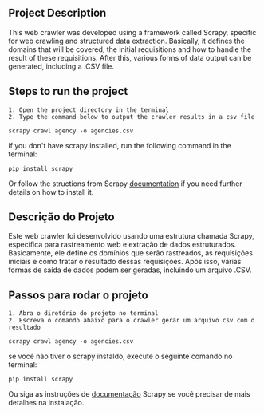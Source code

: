 ## Project Description

This web crawler was developed using a framework called Scrapy, specific for web crawling and structured data extraction.
Basically, it defines the domains that will be covered, the initial requisitions and how to handle the result of these requisitions.
After this, various forms of data output can be generated, including a .CSV file.


## Steps to run the project
	
	1. Open the project directory in the terminal
	2. Type the command below to output the crawler results in a csv file
	
```
scrapy crawl agency -o agencies.csv
```

if you don't have scrapy installed, run the following command in the terminal:

```
pip install scrapy
```

Or follow the structions from Scrapy [documentation](https://docs.scrapy.org/en/latest/) if you need further details on how to install it.

## Descrição do Projeto

Este web crawler foi desenvolvido usando uma estrutura chamada Scrapy, específica para rastreamento web e extração de dados estruturados.
Basicamente, ele define os domínios que serão rastreados, as requisições iniciais e como tratar o resultado dessas requisições.
Após isso, várias formas de saída de dados podem ser geradas, incluindo um arquivo .CSV.

## Passos para rodar o projeto
	
	1. Abra o diretório do projeto no terminal
	2. Escreva o comando abaixo para o crawler gerar um arquivo csv com o resultado
	
```
scrapy crawl agency -o agencies.csv
```

se você não tiver o scrapy instaldo, execute o seguinte comando no terminal:

```
pip install scrapy
```

Ou siga as instruções de [documentação](https://docs.scrapy.org/en/latest/) Scrapy se você precisar de mais detalhes na instalação.


